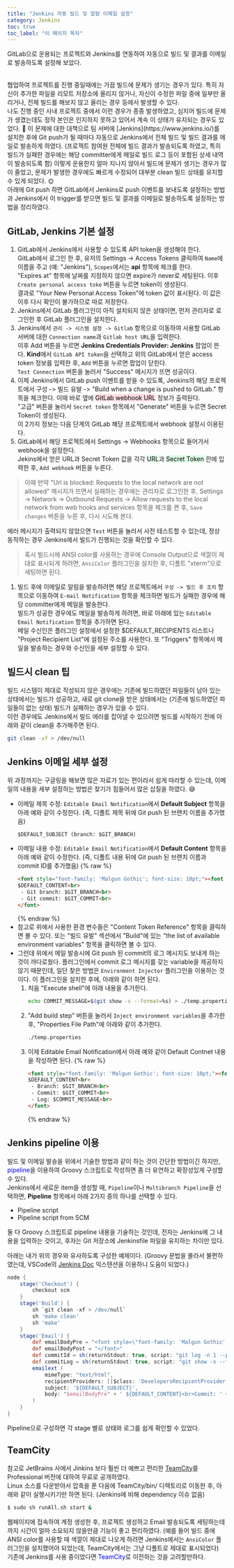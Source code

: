 ```yaml
---
title: "Jenkins 자동 빌드 및 알람 이메일 설정"
category: Jenkins
toc: true
toc_label: "이 페이지 목차"
---
```


GitLab으로 운용되는 프로젝트와 Jenkins를 연동하여 자동으로 빌드 및 결과를 이메일로 발송하도록 설정해 보았다.

<br>
협업하여 프로젝트를 진행 중일때에는 가끔 빌드에 문제가 생기는 경우가 있다. 특히 자신이 추가한 파일을 리모트 저장소에 올리지 않거나, 자신이 수정한 파일 중에 일부만 올리거나, 전체 빌드를 해보지 않고 올리는 경우 등에서 발생할 수 있다.

<br>
나도 진행 중인 사내 프로젝트 중에서 이런 경우가 종종 발생하였고, 심지어 빌드에 문제가 생겼는데도 정작 본인은 인지하지 못하고 있어서 계속 이 상태가 유지되는 경우도 있었다. 🚩  
이 문제에 대한 대책으로 팀 서버에 [Jenkins](https://www.jenkins.io/)를 설치한 후에 Git push가 될 때마다 자동으로 Jenkins에서 전체 빌드 및 빌드 결과를 메일로 발송하게 하였다. (프로젝트 참여원 전체에 빌드 결과가 발송되도록 하였고, 특히 빌드가 실패한 경우에는 해당 committer에게 메일로 빌드 로그 등이 포함된 상세 내역이 발송되도록 함)  
이렇게 운용한지 얼마 지나지 않아서 빌드에 문제가 생기는 경우가 많이 줄었고, 문제가 발생한 경우에도 빠르게 수정되어 대부분 clean 빌드 상태를 유지할 수 있게 되었다. 🌞

<br>
아래에 Git push 하면 GitLab에서 Jenkins로 push 이벤트를 보내도록 설정하는 방법과 Jenkins에서 이 trigger를 받으면 빌드 및 결과를 이메일로 발송하도록 설정하는 방법을 정리하였다.

## GitLab, Jenkins 기본 설정
1. GitLab에서 Jenkins에서 사용할 수 있도록 API token을 생성해야 한다.  
GitLab에서 로그인 한 후, 유저의 Settings -> Access Tokens 클릭하여 `Name`에 이름을 주고 (예: "Jenkins"), `Scopes`에서는 **api** 항목에 체크를 한다.  
"Expires at" 항목에 날짜를 지정하지 않으면 expire가 never로 세팅된다. 이후 `Create personal access toke` 버튼을 누르면 token이 생성된다.  
결과로 "Your New Personal Access Token"에 token 값이 표시된다. 이 값은 이후 다시 확인이 불가하므로 따로 저장한다.
1. Jenkins에서 GitLab 플러그인이 아직 설치되지 않은 상태이면, 먼저 관리자로 로그인한 후 GitLab 플러그인을 설치한다.
1. Jenkins에서 `관리 -> 시스템 설정 -> Gitlab` 항목으로 이동하여 사용할 GitLab 서버에 대한 `Connection name`과 `Gitlab host URL`을 입력한다.  
이후 Add 버튼을 누르면 **Jenkins Credentials Provider: Jenkins** 팝업이 뜬다. **Kind**에서 `GitLab API token`을 선택하고 위의 GitLab에서 얻은 access token 정보를 입력한 후, `Add` 버튼을 누르면 팝업이 닫힌다.  
`Test Connection` 버튼을 눌러서 "Success" 메시지가 뜨면 성공이다.
1. 이제 Jenkins에서 GitLab push 이벤트를 받을 수 있도록, Jenkins의 해당 프로젝트에서 구성 -> 빌드 유발 -> "Build when a change is pushed to GitLab." 항목을 체크한다. 이때 바로 옆에 <mark style='background-color: #ffdce0'>GitLab webhook URL</mark> 정보가 출력된다.  
"고급" 버튼을 눌러서 `Secret token` 항목에서 "Generate" 버튼을 누르면 Secret Token이 생성된다.  
이 2가지 정보는 다음 단계의 GitLab 해당 프로젝트에서 webhook 설정시 이용된다.
1. GitLab에서 해당 프로젝트에서 Settings -> Webhooks 항목으로 들어가서 webhook을 설정한다.  
Jekins에서 얻은 URL과 Secret Token 값을 각각 <mark style='background-color: #dcffe4'>URL</mark>과 <mark style='background-color: #dcffe4'>Secret Token</mark> 란에 입력한 후, `Add webhook` 버튼을 누른다.
> 이때 만약 "Url is blocked: Requests to the local network are not allowed" 메시지가 뜨면서 실패하는 경우에는 관리자로 로그인한 후, Settings -> Network -> Outbound Requests -> Allow requests to the local network from web hooks and services 항목을 체크를 켠 후, `Save changes` 버튼을 누른 후, 다시 시도해 본다.

   에러 메시지가 출력되지 않았으면 `Test` 버튼을 눌러서 사전 테스트할 수 있는데, 정상 동작하는 경우 Jenkins에서 빌드가 진행되는 것을 확인할 수 있다.
> 혹시 빌드시에 ANSI color를 사용하는 경우에 Console Output으로 색깔이 제대로 표시되게 하려면, `AnsiColor` 플러그인을 설치한 후, 디폴트 "xterm"으로 세팅하면 된다.
1. 빌드 후에 이메일로 알림을 발송하려면 해당 프로젝트에서 `구성 -> 빌드 후 조치` 항목으로 이동하여 `E-mail Notification` 항목을 체크하면 빌드가 실패한 경우에 해당 committer에게 메일을 발송한다.  
빌드가 성공한 경우에도 메일을 발송하게 하려면, 바로 아래에 있는 `Editable Email Notification` 항목을 추가하면 된다.  
메일 수신인은 플러그인 설정에서 설정한 $DEFAULT_RECIPIENTS 리스트나 "Project Recipient List"에 설정된 주소를 사용한다. 또 "Triggers" 항목에서 메일을 발송하는 경우와 수신인을 세부 설정할 수 있다.

## 빌드시 clean 팁
빌드 시스템이 제대로 작성되지 않은 경우에는 기존에 빌드하였던 파일들이 남아 있는 상태에서는 빌드가 성공하고, 새로 git clone을 받은 상태에서는 (기존에 빌드하였던 파일들이 없는 상태) 빌드가 실패하는 경우가 있을 수 있다.  
이런 경우에도 Jenkins에서 빌드 에러를 잡아낼 수 있으려면 빌드를 시작하기 전에 아래와 같이 clean을 추가해주면 된다.
```sh
git clean -xf > /dev/null
```

## Jenkins 이메일 세부 설정
위 과정까지는 구글링을 해보면 많은 자료가 있는 편이라서 쉽게 따라할 수 있는데, 이메일의 내용을 세부 설정하는 방법은 찾기가 힘들어서 많은 삽질을 하였다. 😅  
- 이메일 제목 수정: `Editable Email Notification`에서 **Default Subject** 항목을 아래 예와 같이 수정한다. (즉, 디폴트 제목 뒤에 Git push 된 브랜치 이름을 추가했음)
   ```html
   $DEFAULT_SUBJECT (branch: $GIT_BRANCH)
   ```
- 이메일 내용 수정: `Editable Email Notification`에서 **Default Content** 항목을 아래 예와 같이 수정한다. (즉, 디폴트 내용 뒤에 Git push 된 브랜치 이름과 commit ID를 추가했음)
   {% raw %}
   ```html
   <font style="font-family: 'Malgun Gothic'; font-size: 10pt;"><font color='#1f4e79'>
   $DEFAULT_CONTENT<br>
    - Git branch: $GIT_BRANCH<br>
    - Git commit: $GIT_COMMIT<br>
   </font>
   ```
   {% endraw %}
- 참고로 위에서 사용한 환경 변수들은 "Content Token Reference" 항목을 클릭하면 볼 수 있다. 또는 "빌드 유발" 섹션에서 "Build"에 있는 "the list of available environment variables" 항목을 클릭하면 볼 수 있다.
- 그런데 위에서 메일 발송시에 Git push 된 commit의 로그 메시지도 보내게 하는 것이 까다로웠다. 플러그인에서 commit 로그 메시지를 갖는 variable을 제공하지 않기 때문인데, 일단 찾은 방법은 `Environment Injector` 플러그인을 이용하는 것이다. 이 플러그인을 설치한 후에, 아래와 같이 하면 된다.
   1. 처음 "Execute shell"에 아래 내용을 추가한다.
      ```sh
      echo COMMIT_MESSAGE=$(git show -s --format=%s) > ./temp.properties
      ```
   1. "Add build step" 버튼을 눌러서 `Inject environment variables`을 추가한 후, "Properties File Path"에 아래와 같이 추가한다.
      ```sh
      ./temp.properties
      ```
   1. 이제 Editable Email Notification에서 아래 예와 같이 Default Contnet 내용을 작성하면 된다.
      {% raw %}
      ```html
      <font style="font-family: 'Malgun Gothic'; font-size: 10pt;"><font color='#1f4e79'>
      $DEFAULT_CONTENT<br>
       - Branch: $GIT_BRANCH<br>
       - Commit: $GIT_COMMIT<br>
       - Log: $COMMIT_MESSAGE<br>
      </font>
      ```
      {% endraw %}

## Jenkins pipeline 이용
빌드 및 이메일 발송을 위에서 기술한 방법과 같이 하는 것이 간단한 방법이긴 하지만, <font color=blue>pipeline</font>을 이용하여 Groovy 스크립트로 작성하면 좀 더 유연하고 확장성있게 구성할 수 있다.  
Jenkins에서 새로운 item을 생성할 때, `Pipeline`이나 `Multibranch Pipeline`을 선택하면, **Pipeline** 항목에서 아래 2가지 중의 하나를 선택할 수 있다.
- Pipeline script
- Pipeline script from SCM

둘 다 Groovy 스크립트로 pipeline 내용을 기술하는 것인데, 전자는 Jenkins에 그 내용을 입력하는 것이고, 후자는 Git 저장소에 Jenkinsfile 파일을 유지하는 차이만 있다.  

아래는 내가 위의 경우와 유사하도록 구성한 예제이다. (Groovy 문법을 몰라서 불편하였는데, VSCode의 [Jenkins Doc](https://marketplace.visualstudio.com/items?itemName=Maarti.jenkins-doc) 익스텐션을 이용하니 도움이 되었다.)
```groovy
node {
    stage('Checkout') {
        checkout scm
    }    
    stage('Build') {
        sh `git clean -xf > /dev/null`
        sh 'make clean'
        sh 'make'
    }
    stage('Email') {
        def emailBodyPre = "<font style=\"font-family: 'Malgun Gothic'; font-size: 10pt;\"><font color='#1f4e79'>"
        def emailBodyPost = "</font>"
        def commitId = sh(returnStdout: true, script: "git log -n 1 --pretty=format:'%H'").trim()
        def commitLog = sh(returnStdout: true, script: "git show -s --format=%s").trim()
        emailext (
            mimeType: "text/html",
            recipientProviders: [[$class: 'DevelopersRecipientProvider'], [$class: 'RequesterRecipientProvider']],
            subject: '${DEFAULT_SUBJECT}',
            body: "$emailBodyPre" + ' ${DEFAULT_CONTENT}<br>Commit: ' + "$commitId" + '<br>Log:' + "$commitLog" + "$emailBodyPost",
        )
    }
}
```

Pipeline으로 구성하면 각 stage 별로 상태와 로그를 쉽게 확인할 수 있었다.

## TeamCity
참고로 JetBrains 사에서 Jinkins 보다 훨씬 더 예쁘고 편리한 [TeamCity](https://www.jetbrains.com/teamcity)를 Professional 버전에 대하여 무료로 공개하였다.  
Linux 소스를 다운받아서 압축을 푼 다음에 TeamCity/bin/ 디렉토리로 이동한 후, 아래와 같이 실행시키기만 하면 된다. (Jenkins에 비해 dependency 이슈 없음)
```sh
$ sudo sh runAll.sh start &
```
웹페이지에 접속하여 계정 생성한 후, 프로젝트 생성하고 Email 발송되도록 세팅하는데까지 시간이 얼마 소요되지 않을만큼 기능이 좋고 편리하였다. (예를 들어 빌드 중에 ANSI color를 사용할 때 색깔이 제대로 나오게 하려면 Jenkins에서는 `AnsiColor` 플러그인을 설치했어야 되었는데, TeamCity에서는 그냥 디폴트로 제대로 표시되었다)  
기존에 Jenkins를 사용 중이었다면 <font color=blue>TeamCity</font>로 이전하는 것을 고려할만하다.
